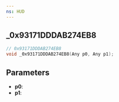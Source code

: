 ```yaml
---
ns: HUD
---
```

## _0x93171DDDAB274EB8

```c
// 0x93171DDDAB274EB8
void _0x93171DDDAB274EB8(Any p0, Any p1);
```

## Parameters
* **p0**:
* **p1**:
